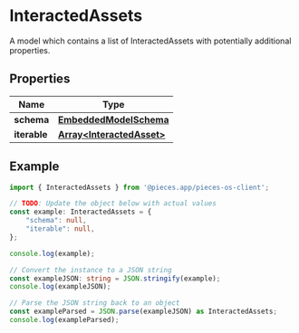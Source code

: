 
# InteractedAssets

A model which contains a list of InteractedAssets with potentially additional properties.

## Properties

Name | Type
------------ | -------------
**schema** | [**EmbeddedModelSchema**](EmbeddedModelSchema)
**iterable** | [**Array&lt;InteractedAsset&gt;**](InteractedAsset)

## Example

```typescript
import { InteractedAssets } from '@pieces.app/pieces-os-client';

// TODO: Update the object below with actual values
const example: InteractedAssets = {
    "schema": null,
    "iterable": null,
};

console.log(example);

// Convert the instance to a JSON string
const exampleJSON: string = JSON.stringify(example);
console.log(exampleJSON);

// Parse the JSON string back to an object
const exampleParsed = JSON.parse(exampleJSON) as InteractedAssets;
console.log(exampleParsed);
```


